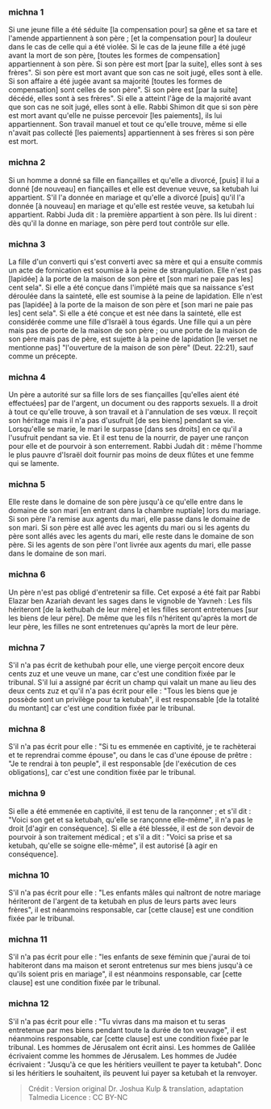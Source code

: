 
### michna 1
Si une jeune fille a été séduite [la compensation pour] sa gêne et sa tare et l'amende appartiennent à son père ; [et la compensation pour] la douleur dans le cas de celle qui a été violée. Si le cas de la jeune fille a été jugé avant la mort de son père, [toutes les formes de compensation] appartiennent à son père. Si son père est mort [par la suite], elles sont à ses frères". Si son père est mort avant que son cas ne soit jugé, elles sont à elle. Si son affaire a été jugée avant sa majorité [toutes les formes de compensation] sont celles de son père". Si son père est [par la suite] décédé, elles sont à ses frères". Si elle a atteint l'âge de la majorité avant que son cas ne soit jugé, elles sont à elle. Rabbi Shimon dit que si son père est mort avant qu'elle ne puisse percevoir [les paiements], ils lui appartiennent. Son travail manuel et tout ce qu'elle trouve, même si elle n'avait pas collecté [les paiements] appartiennent à ses frères si son père est mort.

### michna 2
Si un homme a donné sa fille en fiançailles et qu'elle a divorcé, [puis] il lui a donné [de nouveau] en fiançailles et elle est devenue veuve, sa ketubah lui appartient. S'il l'a donnée en mariage et qu'elle a divorcé [puis] qu'il l'a donnée [à nouveau] en mariage et qu'elle est restée veuve, sa ketubah lui appartient. Rabbi Juda dit : la première appartient à son père. Ils lui dirent : dès qu'il la donne en mariage, son père perd tout contrôle sur elle.

### michna 3
La fille d'un converti qui s'est converti avec sa mère et qui a ensuite commis un acte de fornication est soumise à la peine de strangulation. Elle n'est pas [lapidée] à la porte de la maison de son père et [son mari ne paie pas les] cent sela". Si elle a été conçue dans l'impiété mais que sa naissance s'est déroulée dans la sainteté, elle est soumise à la peine de lapidation. Elle n'est pas [lapidée] à la porte de la maison de son père et [son mari ne paie pas les] cent sela". Si elle a été conçue et est née dans la sainteté, elle est considérée comme une fille d'Israël à tous égards. Une fille qui a un père mais pas de porte de la maison de son père ; ou une porte de la maison de son père mais pas de père, est sujette à la peine de lapidation [le verset ne mentionne pas] "l'ouverture de la maison de son père" (Deut. 22:21), sauf comme un précepte.

### michna 4
Un père a autorité sur sa fille lors de ses fiançailles [qu'elles aient été effectuées] par de l'argent, un document ou des rapports sexuels. Il a droit à tout ce qu'elle trouve, à son travail et à l'annulation de ses vœux. Il reçoit son héritage mais il n'a pas d'usufruit [de ses biens] pendant sa vie. Lorsqu'elle se marie, le mari le surpasse [dans ses droits] en ce qu'il a l'usufruit pendant sa vie. Et il est tenu de la nourrir, de payer une rançon pour elle et de pourvoir à son enterrement. Rabbi Judah dit : même l'homme le plus pauvre d'Israël doit fournir pas moins de deux flûtes et une femme qui se lamente.

### michna 5
Elle reste dans le domaine de son père jusqu'à ce qu'elle entre dans le domaine de son mari [en entrant dans la chambre nuptiale] lors du mariage. Si son père l'a remise aux agents du mari, elle passe dans le domaine de son mari. Si son père est allé avec les agents du mari ou si les agents du père sont allés avec les agents du mari, elle reste dans le domaine de son père. Si les agents de son père l'ont livrée aux agents du mari, elle passe dans le domaine de son mari.

### michna 6
Un père n'est pas obligé d'entretenir sa fille. Cet exposé a été fait par Rabbi Elazar ben Azariah devant les sages dans le vignoble de Yavneh :   Les fils hériteront [de la kethubah de leur mère] et les filles seront entretenues [sur les biens de leur père]. De même que les fils n'héritent qu'après la mort de leur père, les filles ne sont entretenues qu'après la mort de leur père.

### michna 7
S'il n'a pas écrit de kethubah pour elle, une vierge perçoit encore deux cents zuz et une veuve un mane, car c'est une condition fixée par le tribunal. S'il lui a assigné par écrit un champ qui valait un mane au lieu des deux cents zuz et qu'il n'a pas écrit pour elle : "Tous les biens que je possède sont un privilège pour ta ketubah", il est responsable [de la totalité du montant] car c'est une condition fixée par le tribunal.

### michna 8
S'il n'a pas écrit pour elle : "Si tu es emmenée en captivité, je te rachèterai et te reprendrai comme épouse", ou dans le cas d'une épouse de prêtre : "Je te rendrai à ton peuple", il est responsable [de l'exécution de ces obligations], car c'est une condition fixée par le tribunal.

### michna 9
Si elle a été emmenée en captivité, il est tenu de la rançonner ; et s'il dit : "Voici son get et sa ketubah, qu'elle se rançonne elle-même", il n'a pas le droit [d'agir en conséquence]. Si elle a été blessée, il est de son devoir de pourvoir à son traitement médical ; et s'il a dit : "Voici sa prise et sa ketubah, qu'elle se soigne elle-même", il est autorisé [à agir en conséquence].

### michna 10
S'il n'a pas écrit pour elle : "Les enfants mâles qui naîtront de notre mariage hériteront de l'argent de ta ketubah en plus de leurs parts avec leurs frères", il est néanmoins responsable, car [cette clause] est une condition fixée par le tribunal.

### michna 11
S'il n'a pas écrit pour elle : "les enfants de sexe féminin que j'aurai de toi habiteront dans ma maison et seront entretenus sur mes biens jusqu'à ce qu'ils soient pris en mariage", il est néanmoins responsable, car [cette clause] est une condition fixée par le tribunal.

### michna 12
S'il n'a pas écrit pour elle : "Tu vivras dans ma maison et tu seras entretenue par mes biens pendant toute la durée de ton veuvage", il est néanmoins responsable, car [cette clause] est une condition fixée par le tribunal. Les hommes de Jérusalem ont écrit ainsi. Les hommes de Galilée écrivaient comme les hommes de Jérusalem. Les hommes de Judée écrivaient : "Jusqu'à ce que les héritiers veuillent te payer ta ketubah". Donc si les héritiers le souhaitent, ils peuvent lui payer sa ketubah et la renvoyer.

>Crédit : Version original Dr. Joshua Kulp & translation, adaptation Talmedia
>Licence : CC BY-NC